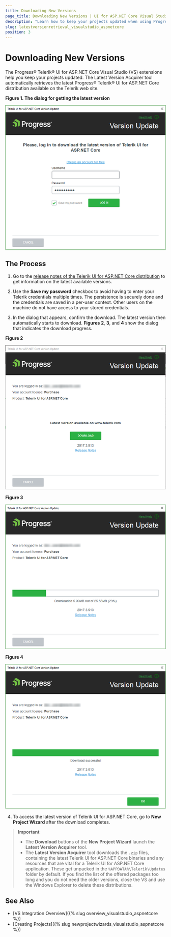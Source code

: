 ```yaml
---
title: Downloading New Versions
page_title: Downloading New Versions | UI for ASP.NET Core Visual Studio Integration
description: "Learn how to keep your projects updated when using Progress&reg; Telerik&reg; UI for ASP.NET Core."
slug: latestversionretrieval_visualstudio_aspnetcore
position: 3
---
```


# Downloading New Versions

The Progress&reg; Telerik&reg; UI for ASP.NET Core Visual Studio (VS) extensions help you keep your projects updated. The Latest Version Acquirer tool automatically retrieves the latest Progress&reg; Telerik&reg; UI for ASP.NET Core distribution available on the Telerik web site.

**Figure 1. The dialog for getting the latest version**

![Get latest version](images/lva1.png)

## The Process

1. Go to the [release notes of the Telerik UI for ASP.NET Core distribution](http://www.telerik.com/support/whats-new/aspnet-core-ui/release-history) to get information on the latest available versions.

2. Use the **Save my password** checkbox to avoid having to enter your Telerik credentials multiple times. The persistence is securely done and the credentials are saved in a per-user context. Other users on the machine do not have access to your stored credentials.

3. In the dialog that appears, confirm the download. The latest version then automatically starts to download. **Figures 2**, **3**, and **4** show the dialog that indicates the download progress.

  **Figure 2**

  ![Get latest version](images/lva2.png)

  **Figure 3**

  ![Get latest version](images/lva3.png)

  **Figure 4**

  ![Get latest version](images/lva4.png)

 4. To access the latest version of Telerik UI for ASP.NET Core, go to **New Project Wizard** after the download completes.

> **Important**
> * The **Download** buttons of the **New Project Wizard** launch the **Latest Version Acquirer** tool.
> * The **Latest Version Acquirer** tool downloads the `.zip` files, containing the latest Telerik UI for ASP.NET Core binaries and any resources that are vital for a Telerik UI for ASP.NET Core application. These get unpacked in the `%APPDATA%\Telerik\Updates` folder by default. If you find the list of the offered packages too long and you do not need the older versions, close the VS and use the Windows Explorer to delete these distributions.

## See Also

* [VS Integration Overview]({% slug overview_visualstudio_aspnetcore %})
* [Creating Projects]({% slug newprojectwizards_visualstudio_aspnetcore %})
